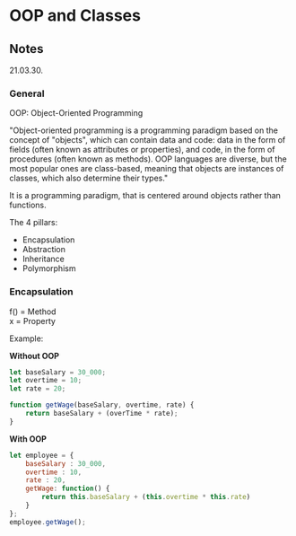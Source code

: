 # OOP and Classes

## Notes

21.03.30.

### General

OOP: Object-Oriented Programming

"Object-oriented programming is a programming paradigm based on the concept of "objects", which can contain data and code: data in the form of fields (often known as attributes or properties), and code, in the form of procedures (often known as methods). OOP languages are diverse, but the most popular ones are class-based, meaning that objects are instances of classes, which also determine their types."

It is a programming paradigm, that is centered around objects rather than functions.

The 4 pillars:
- Encapsulation
- Abstraction
- Inheritance
- Polymorphism

### Encapsulation

f() = Method\
x = Property

Example:

**Without OOP**

```JavaScript
let baseSalary = 30_000;
let overtime = 10;
let rate = 20;

function getWage(baseSalary, overtime, rate) {
    return baseSalary + (overTime * rate);
}
```

**With OOP**

```JavaScript
let employee = {
    baseSalary : 30_000,
    overtime : 10,
    rate : 20,
    getWage: function() {
        return this.baseSalary + (this.overtime * this.rate)
    }
};
employee.getWage();
```